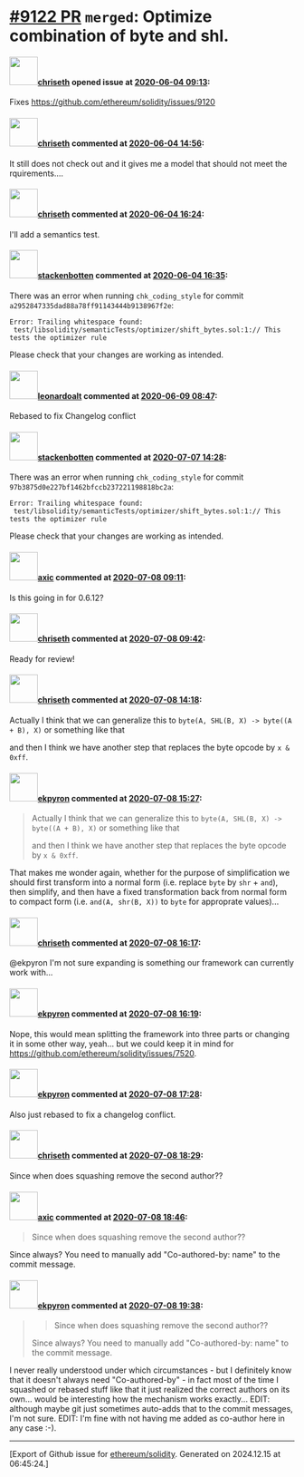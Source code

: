 # [\#9122 PR](https://github.com/ethereum/solidity/pull/9122) `merged`: Optimize combination of byte and shl.

#### <img src="https://avatars.githubusercontent.com/u/9073706?v=4" width="50">[chriseth](https://github.com/chriseth) opened issue at [2020-06-04 09:13](https://github.com/ethereum/solidity/pull/9122):

Fixes https://github.com/ethereum/solidity/issues/9120

#### <img src="https://avatars.githubusercontent.com/u/9073706?v=4" width="50">[chriseth](https://github.com/chriseth) commented at [2020-06-04 14:56](https://github.com/ethereum/solidity/pull/9122#issuecomment-638904019):

It still does not check out and it gives me a model that should not meet the rquirements....

#### <img src="https://avatars.githubusercontent.com/u/9073706?v=4" width="50">[chriseth](https://github.com/chriseth) commented at [2020-06-04 16:24](https://github.com/ethereum/solidity/pull/9122#issuecomment-638963305):

I'll add a semantics test.

#### <img src="https://avatars.githubusercontent.com/u/44874361?v=4" width="50">[stackenbotten](https://github.com/stackenbotten) commented at [2020-06-04 16:35](https://github.com/ethereum/solidity/pull/9122#issuecomment-638969351):

There was an error when running `chk_coding_style` for commit `a2952847335dad88a78ff91143444b9138967f2e`:
```
Error: Trailing whitespace found:
 test/libsolidity/semanticTests/optimizer/shift_bytes.sol:1:// This tests the optimizer rule 

```
Please check that your changes are working as intended.

#### <img src="https://avatars.githubusercontent.com/u/504195?u=ce2facd14af9fd474ebff49f0d44891f56f7500f&v=4" width="50">[leonardoalt](https://github.com/leonardoalt) commented at [2020-06-09 08:47](https://github.com/ethereum/solidity/pull/9122#issuecomment-641133097):

Rebased to fix Changelog conflict

#### <img src="https://avatars.githubusercontent.com/u/44874361?v=4" width="50">[stackenbotten](https://github.com/stackenbotten) commented at [2020-07-07 14:28](https://github.com/ethereum/solidity/pull/9122#issuecomment-654902706):

There was an error when running `chk_coding_style` for commit `97b3875d0e227bf1462bfccb237221198818bc2a`:
```
Error: Trailing whitespace found:
 test/libsolidity/semanticTests/optimizer/shift_bytes.sol:1:// This tests the optimizer rule 

```
Please check that your changes are working as intended.

#### <img src="https://avatars.githubusercontent.com/u/20340?v=4" width="50">[axic](https://github.com/axic) commented at [2020-07-08 09:11](https://github.com/ethereum/solidity/pull/9122#issuecomment-655395306):

Is this going in for 0.6.12?

#### <img src="https://avatars.githubusercontent.com/u/9073706?v=4" width="50">[chriseth](https://github.com/chriseth) commented at [2020-07-08 09:42](https://github.com/ethereum/solidity/pull/9122#issuecomment-655411857):

Ready for review!

#### <img src="https://avatars.githubusercontent.com/u/9073706?v=4" width="50">[chriseth](https://github.com/chriseth) commented at [2020-07-08 14:18](https://github.com/ethereum/solidity/pull/9122#issuecomment-655549297):

Actually I think that we can generalize this to
`byte(A, SHL(B, X) -> byte((A + B), X)`
or something like that

and then I think we have another step that replaces the byte opcode by `x & 0xff`.

#### <img src="https://avatars.githubusercontent.com/u/1347491?v=4" width="50">[ekpyron](https://github.com/ekpyron) commented at [2020-07-08 15:27](https://github.com/ethereum/solidity/pull/9122#issuecomment-655590218):

> Actually I think that we can generalize this to
> `byte(A, SHL(B, X) -> byte((A + B), X)`
> or something like that
> 
> and then I think we have another step that replaces the byte opcode by `x & 0xff`.

That makes me wonder again, whether for the purpose of simplification we should first transform into a normal form (i.e. replace ``byte`` by ``shr`` + ``and``), then simplify, and then have a fixed transformation back from normal form to compact form (i.e. ``and(A, shr(B, X))`` to ``byte`` for approprate values)...

#### <img src="https://avatars.githubusercontent.com/u/9073706?v=4" width="50">[chriseth](https://github.com/chriseth) commented at [2020-07-08 16:17](https://github.com/ethereum/solidity/pull/9122#issuecomment-655618316):

@ekpyron I'm not sure expanding is something our framework can currently work with...

#### <img src="https://avatars.githubusercontent.com/u/1347491?v=4" width="50">[ekpyron](https://github.com/ekpyron) commented at [2020-07-08 16:19](https://github.com/ethereum/solidity/pull/9122#issuecomment-655619615):

Nope, this would mean splitting the framework into three parts or changing it in some other way, yeah... but we could keep it in mind for https://github.com/ethereum/solidity/issues/7520.

#### <img src="https://avatars.githubusercontent.com/u/1347491?v=4" width="50">[ekpyron](https://github.com/ekpyron) commented at [2020-07-08 17:28](https://github.com/ethereum/solidity/pull/9122#issuecomment-655654473):

Also just rebased to fix a changelog conflict.

#### <img src="https://avatars.githubusercontent.com/u/9073706?v=4" width="50">[chriseth](https://github.com/chriseth) commented at [2020-07-08 18:29](https://github.com/ethereum/solidity/pull/9122#issuecomment-655683906):

Since when does squashing remove the second author??

#### <img src="https://avatars.githubusercontent.com/u/20340?v=4" width="50">[axic](https://github.com/axic) commented at [2020-07-08 18:46](https://github.com/ethereum/solidity/pull/9122#issuecomment-655691783):

> Since when does squashing remove the second author??

Since always? You need to manually add "Co-authored-by: name" to the commit message.

#### <img src="https://avatars.githubusercontent.com/u/1347491?v=4" width="50">[ekpyron](https://github.com/ekpyron) commented at [2020-07-08 19:38](https://github.com/ethereum/solidity/pull/9122#issuecomment-655715555):

> > Since when does squashing remove the second author??
> 
> Since always? You need to manually add "Co-authored-by: name" to the commit message.

I never really understood under which circumstances - but I definitely know that it doesn't always need "Co-authored-by" - in fact most of the time I squashed or rebased stuff like that it just realized the correct authors on its own... would be interesting how the mechanism works exactly...
EDIT: although maybe git just sometimes auto-adds that to the commit messages, I'm not sure.
EDIT: I'm fine with not having me added as co-author here in any case :-).


-------------------------------------------------------------------------------



[Export of Github issue for [ethereum/solidity](https://github.com/ethereum/solidity). Generated on 2024.12.15 at 06:45:24.]
